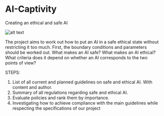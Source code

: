 # AI-Captivity
Creating an ethical and safe AI

![alt text](https://github.com/goddy1/AI-Captivity/Titelbild.png?raw=true)

The project aims to work out how to put an AI in a safe ethical state without restricting it too much.
First, the boundary conditions and parameters should be worked out.
What makes an AI safe?
What makes an AI ethical?
What criteria does it depend on whether an AI corresponds to the two points of view?

STEPS:

1. List of all current and planned guidelines on safe and ethical AI. With content and author.
2. Summary of all regulations regarding safe and ethical AI.
3. Evaluate policies and rank them by importance.
4. Investigating how to achieve compliance with the main guidelines while respecting the specifications of our project
